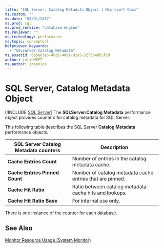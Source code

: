 ```yaml
---
title: "SQL Server, Catalog Metadata Object | Microsoft Docs"
ms.custom: ""
ms.date: "03/01/2017"
ms.prod: sql
ms.prod_service: "database-engine"
ms.reviewer: ""
ms.technology: performance
ms.topic: conceptual
helpviewer_keywords: 
  - "SQLServer:Catalog Metadata"
ms.assetid: 665e63e6-4bd2-4091-92a5-327364db2f8d
author: julieMSFT
ms.author: jrasnick
---
```

# SQL Server, Catalog Metadata Object
 [!INCLUDE [SQL Server](../../includes/applies-to-version/sqlserver.md)]
The **SQLServer:Catalog Metadata** performance object provides counters for catalog metadata for SQL Server.

This following table describes the SQL Server **Catalog Metadata** performance objects.


|**SQL Server Catalog Metadata counters**|Description|  
|-------------|-----------------|  
|**Cache Entries Count**|Number of entries in the catalog metadata cache.|
|**Cache Entries Pinned Count**|Number of catalog metadata cache entries that are pinned.|
|**Cache Hit Ratio**|Ratio between catalog metadata cache hits and lookups.|
|**Cache Hit Ratio Base**|For internal use only.|

There is one instance of the counter for each database.

## See Also  
[Monitor Resource Usage (System Monitor)](../../relational-databases/performance-monitor/monitor-resource-usage-system-monitor.md)
